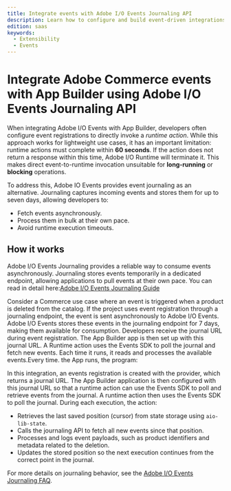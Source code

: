 ```yaml
---
title: Integrate events with Adobe I/O Events Journaling API
description: Learn how to configure and build event-driven integrations between Adobe Commerce and Adobe App Builder using Journaling API.
edition: saas
keywords:
  - Extensibility
  - Events
---
```


# Integrate Adobe Commerce events with App Builder using Adobe I/O Events Journaling API

When integrating Adobe I/O Events with App Builder, developers often configure event registrations to directly invoke a _runtime action_. While this approach works for lightweight use cases, it has an important limitation: runtime actions must complete within **60 seconds**. If the action does not return a response within this time, Adobe I/O Runtime will terminate it.  This makes direct event-to-runtime invocation unsuitable for **long-running** or **blocking** operations.

To address this, Adobe IO Events provides event journaling as an alternative. Journaling captures incoming events and stores them for up to seven days, allowing developers to:

- Fetch events asynchronously.
- Process them in bulk at their own pace.
- Avoid runtime execution timeouts.

## How it works

Adobe I/O Events Journaling provides a reliable way to consume events asynchronously. Journaling stores events temporarily in a dedicated endpoint, allowing applications to pull events at their own pace. You can read in detail here:[Adobe I/O Events Journaling Guide](https://developer.adobe.com/events/docs/guides/journaling-intro)

Consider a Commerce use case where an event is triggered when a product is deleted from the catalog. If the project uses event registration through a journaling endpoint, the event is sent asynchronously to Adobe I/O Events. Adobe I/O Events stores these events in the journaling endpoint for 7 days, making them available for consumption. Developers receive the journal URL during event registration.
The App Builder app is then set up with this journal URL. A Runtime action uses the Events SDK to poll the journal and fetch new events. Each time it runs, it reads and processes the available events.Every time. the App runs, the program:

In this integration, an events registration is created with the provider, which returns a journal URL. The App Builder application is then configured with this journal URL so that a runtime action can use the Events SDK to poll and retrieve events from the journal. A runtime action then uses the Events SDK to poll the journal. During each execution, the action:

- Retrieves the last saved position (cursor) from state storage using `aio-lib-state`.
- Calls the journaling API to fetch all new events since that position.
- Processes and logs event payloads, such as product identifiers and metadata related to the deletion.
- Updates the stored position so the next execution continues from the correct point in the journal.

For more details on journaling behavior, see the [Adobe I/O Events Journaling FAQ](https://developer.adobe.com/events/docs/support/faq#journaling-faq).
